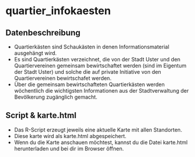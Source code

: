 # quartier_infokaesten

## Datenbeschreibung
* Quartierkästen sind Schaukästen in denen Informationsmaterial ausgehängt wird.
* Es sind Quartierkästen verzeichnet, die  von der Stadt Uster und den Quartiervereinen gemeinsam bewirtschaftet werden (sind im Eigentum der Stadt Uster) und solche die auf private Initiative von den Quartiervereinen bewirtschafet werden.
* Über die gemeinsam bewirtschafteten Quartierkästen werden wöchentlich die wichtigsten Informationen aus der Stadtverwaltung der Bevölkerung zugänglich gemacht. 

## Script & karte.html
* Das R-Script erzeugt jeweils eine aktuelle Karte mit allen Standorten.
* Diese karte wird als karte.html abgespeichert.
* Wenn du die Karte anschauen möchtest, kannst du die Datei karte.html herunterladen und bei dir im Browser öffnen.
